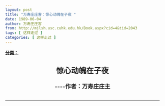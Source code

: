 ```yaml
---
layout: post
title: "万寿庄庄客：惊心动魄在子夜 "
date: 1989-06-04
author: 万寿庄庄客
from: http://mjlsh.usc.cuhk.edu.hk/Book.aspx?cid=4&tid=2043
tags: [ 这样走过 ]
categories: [ 这样走过 ]
---
```


<div style="margin: 15px 10px 10px 0px;">
 <div>
  <span id="ctl00_ContentPlaceHolder1_chapter1_SubjectLabel" style="font-weight:bold;text-decoration:underline;">
   分类：
  </span>
 </div>
 <b>
  <div align="center">
   <font size="5">
    <br/>
   </font>
  </div>
  <div align="center">
   <font size="5">
    惊心动魄在子夜
   </font>
  </div>
  <div align="center">
   <b>
    <div align="center" style="display: inline !important;">
     <font size="4">
      <br/>
     </font>
    </div>
   </b>
  </div>
  <div align="center">
   <b>
    <div align="center" style="display: inline !important;">
     <font size="4">
      ----作者：万寿庄庄主
     </font>
    </div>
   </b>
  </div>
  <div align="center">
   <br/>
   <table background="http://www.edubridge.com/img/dadanxiaoxin100.gif" border="0" cellpadding="0" cellspacing="0" height="1" width="60%">
    <tbody>
     <tr>
      <td align="center" valign="TOP">
       <div align="left">
        一九五六年我考进北大后“一心只读圣贤书，两耳不问窗外事”。赫鲁晓夫的秘密报告正是在那年二月举行的苏共二十大上作的，题目叫《关于个人崇拜及其后果》。其时，我还在高三，当然啥也不懂，啥也不知道。进了大学，我依然迟钝，一直要等到五七年春天，在墙上看了谭天荣贴的大字报才知道有这个报告。下面给大家讲述的亲身经历就和那个报告以及当时的形势有关。
        <br/>
        <br/>
        一个北风呼啸、滴水成冰的晚上，夜自修刚结束，与我同宿舍的高年级同学LI 某在走廊上拉着我的衣袖，悄悄的说：今晚睡觉警醒点，千万不要睡死了，夜里有事！我问他，什么事？他不耐烦，说：知道就行了，哪有那么多问题！这位仁兄是北大东语系印地语专业少数几个党员之一，说话颐指气使，盛气凌人，经常拿鸡毛当令箭。我大小也是个（团支部）书记，心想，你别把豆包不当干粮。不过，我当时没吭气，心里不断嘀咕，什么事那么神秘，还要睡着了以后再见分晓。上床后脑子里胡思乱想，冬猜西猜，但经不起瞌睡虫的抓挠，很快就迷糊了。正睡得香甜，突然我的眼睛被一道强光刺激，是姓LI的那家伙用电棒在射我，叫我起床，还使劲推我。我激灵了一下，慌忙中翻身蹁腿，借助床边的脚墩子，从“二层楼”上连滚带爬落到地上。LI后面还跟着一个人，室内没有灯光，看不清是谁。等到了走廊上才发现原来是中学同学，学朝语的YAO Lvren，他也是学生干部。下得斋（当时北大学生宿舍都叫“斋”）门口，只见黑压压的人群，排成蛇形队伍正往大饭厅方向移动。这时我明白了，肯定要开大会。我没有手表，不知道那时是几点，天是漆黑一片，既没有朗朗明月，也没有点点繁星。进了大饭厅，我好生奇怪：主席台（因为饭厅兼礼堂，所以有个小小的舞台）上空无一人。抬头看，只见空中高悬挂幕布。饭厅里一排排小方凳早已摆好。这回知道了，要放电影，而且肯定是内部电影。我的好奇心被挑动起来了。YAO Lvren还专门过来同我窃窃私语，说：今天来的人都是党团干部，肯定要传达文件。他的话让我暗笑不已。人声、耳语声，咳嗽声持续了十来分钟，忽然听到有人用扩音机说话，意思是请大家安静，现在要放一个内部片子，看完了不要对无关人员去说，更不要扩散其中的内容。好，请放映员开始放。放映机嘎嘎作响，镜头上下跳动。那是一部黑白纪录片，配有解说词，间或还有英语讲述穿插其中。凭我现在的记忆，影片主要表现了匈牙利事件中布达佩斯街头打、砸、抢、烧、杀的暴力场面，以及苏军坦克开进布达佩斯，与市民、“暴徒”对峙的情景。影片还简要叙述“反革命暴乱”的起因，西方反共势力对“不明真相”的匈牙利民众的挑唆、煽动，匈国内以红衣大主教明曾蒂为首的反动宗教势力对现政权的恶意中伤，纳吉·伊姆雷总理宣布“中立”，退出华沙条约，致函联合国秘书长哈马舍尔德，要求苏军撤兵以及联合国讨论匈牙利问题等“反叛”行为。在影片的放映过程中，有人唏嘘喘息，有人悄声交流，气氛十分压抑。看到“暴徒”爬上被烈火烧毁的苏军坦克挥舞旗帜，街头电线杆子上吊着被残害的军人和警察的尸体，橱窗被砸得稀巴烂、货架被抢劫一空的商铺，愤怒的群众推倒了国会大厦前的斯大林铜像......。电影惊心动魄，观众心惊肉跳。散场时，人人默默离去，低头无语，心情十分沉重。我相信，那一夜看过电影的人无人入眠。事后，再也没有人重提，再也没有人议论。
        <br/>
        <br/>
        半个多世纪过去了，往事如烟，但并非件件如烟。在浩瀚的银海中，我欣赏过的优秀影片为数不少，但这部在睡梦中自己被叫起来观看的纪录片始终留存在我的脑海里，挥之不去，已经被锁定在记忆的硬盘里了。
        <br/>
        <br/>
        “匈牙利事件”的性质如何判定，同任何历史事件的定性一样，需要经过时间的考验。目前已经有条件根据匈牙利、俄罗斯、中国等国解密的相关档案文献，超越过去简单地划分是非曲直的做法，理性地分析前因后果，正确地总结经验教训。苏东剧变之前，该事件一直被称为“反革命事件”，剧变后又被称为“人民起义”。其实，世界上任何事物都不是“非黑即白”，这样一次震惊世界的流血事件更不可能那么简单。按我们过去的说法，其中既有人民内部矛盾也有敌我矛盾，两类矛盾交织在一起，决定了问题的复杂性。但是无论如何，苏联军队对邻国进行军事干预，武力镇压是绝对错误的。所谓挽救社会主义只是借口而已。还有一种说法，认为苏军第一次干预是错的，而第二次是对的，甚至还有我们领导人当时竭力主张出兵，周恩来亲自坐在坦克里出现在布达佩斯街头等说法。记得曾经读过一本书，叫《伟大领袖毛主席革命前期生活片断（续编）》，其中还有一篇名为《无产阶级革命家周恩来同志简介》的文章。该文写到了周总理在匈牙利事件中所起的作用，大意说，事件发生后，“以赫鲁晓夫为首的苏修集团吓破了胆”，打算放弃匈牙利。总理代表党中央跟他们进行了坚决的斗争，迫使他们出兵。敬爱的周总理还以“大无畏的气概”乘坐苏军坦克来到战火纷飞的布达佩斯街头观察形势，云云。当然，这些说法都无法证实，只能作为参考。
        <br/>
        <br/>
        胡适说过，历史就像一个没有过门的小媳妇一样，你给她涂什么胭脂，给她打扮成什么样，她就是什么样，问题是谁来给她打扮（大意）。现在又有人讲述类似的道理：任何一部历史都是“现代”史，意思是历史的诠释权握在今人手里，你想怎么解释就怎么解释，没有客观可言。令人困惑的是，当年言之凿凿的许多结论，尽管早已被当事国的绝大多数民众推翻了，一九五八年以“叛国罪”被处决的纳吉·伊姆雷也在1989年被彻底平反昭雪，甚至誉其为“改革之父”，然而，人们至今还没有见到当年介入甚深的我们自己国家对匈牙利事件的权威看法。是不愿意涉及，不好表态，抑或我们依旧坚持五十年代的“经典”结论？
        <br/>
        <br/>
        一九九六年夏天，我偕夫人赴中欧诸国旅游时，在布达佩斯这个美丽的城市逗留了两天。当我们伫立在横跨布达和佩斯两岸的伊丽莎白大桥上，依傍着雪白晶莹的栏杆，俯瞰蓝色多瑙河在桥下波光粼粼，逶迤流淌时，当我们看到国会大厦前嬉戏玩耍的儿童和冉冉而行的老人时，当我们在爱国诗人裴多菲塑像下踟蹰慢行，沉思默想时，我们的思绪不免又穿越时光隧道回到40年前那个肃杀的秋天......
       </div>
       <div align="left">
        <br/>
       </div>
       <div align="left">
        <b>
         <font size="4">
          转自《二闲堂》
         </font>
        </b>
       </div>
      </td>
     </tr>
    </tbody>
   </table>
  </div>
 </b>
</div>

